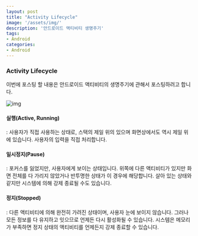 ```yaml
---
layout: post
title: "Activity Lifecycle"
image: '/assets/img/'
description: '안드로이드 액티비티 생명주기'
tags:
- Android
categories:
- Android
---
```


### Activity Lifecycle

이번에 포스팅 할 내용은 안드로이드 액티비티의 생명주기에 관해서 포스팅하려고 합니다.

![img](https://cdn-images-1.medium.com/max/1600/1*WORms3m3HA475pEcXoXFsQ.png)

#### 실행(Active, Running)
: 사용자가 직접 사용하는 상태로, 스택의 제일 위의 있으며 화면상에서도 역시 제일 위에 있습니다. 사용자의 입력을 직접 처리합니다.

#### 일시정지(Pause)
: 포커스를 잃었지만, 사용자에게 보이는 상태입니다. 위쪽에 다른 액티비티가 있지만 화면 전체를 다 가리지 않았거나 반투명한 상태가 이 경우에 해당합니다. 살아 있는 상태와 같지만 시스템에 의해 강제 종료될 수도 있습니다.

#### 정지(Stopped)
: 다른 액티비티에 의해 완전히 가려진 상태이며, 사용자 눈에 보이지 않습니다. 그러나 모든 정보를 다 유지하고 잇으므로 언제든 다시 활성화될 수 있습니다. 시스템은 메모리가 부족하면 정지 상태의 액티비티를 언제든지 강제 종료할 수 있습니다.
